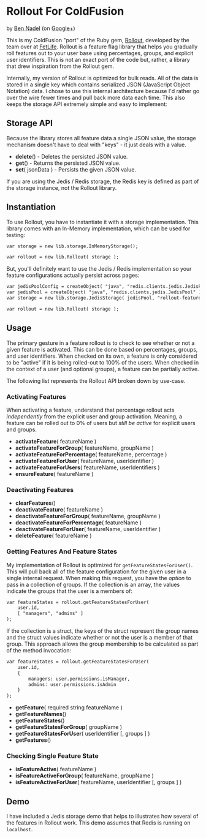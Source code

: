 
# Rollout For ColdFusion

by [Ben Nadel][bennadel] (on [Google+][googleplus])

This is my ColdFusion "port" of the Ruby gem, [Rollout][rollout], developed by the team 
over at [FetLife][fetlife]. Rollout is a feature flag library that helps you gradually roll 
features out to your user base using percentages, groups, and explicit user identifiers.
This is not an exact port of the code but, rather, a library that drew inspiration from
the Rollout gem.

Internally, my version of Rollout is optimized for bulk reads. All of the data is stored
in a single key which contains serialized JSON (JavaScript Object Notation) data. I chose
to use this internal architecture because I'd rather go over the wire fewer times and 
pull back more data each time. This also keeps the storage API extremely simple and easy
to implement:

## Storage API

Because the library stores all feature data a single JSON value, the storage mechanism
doesn't have to deal with "keys" - it just deals with a value.

* __delete__() - Deletes the persisted JSON value.
* __get__() - Returns the persisted JSON value.
* __set__( jsonData ) - Persists the given JSON value.

If you are using the Jedis / Redis storage, the Redis key is defined as part of the storage
instance, not the Rollout library.

## Instantiation

To use Rollout, you have to instantiate it with a storage implementation. This library 
comes with an In-Memory implementation, which can be used for testing:

```cfc
var storage = new lib.storage.InMemoryStorage();

var rollout = new lib.Rollout( storage );
```

But, you'll definitely want to use the Jedis / Redis implementation so your feature 
configurations actually persist across pages:

```cfc
var jedisPoolConfig = createObject( "java", "redis.clients.jedis.JedisPoolConfig" ).init();
var jedisPool = createObject( "java", "redis.clients.jedis.JedisPool" ).init( jedisPoolConfig, javaCast( "string", "localhost" ) );
var storage = new lib.storage.JedisStorage( jedisPool, "rollout-features" );

var rollout = new lib.Rollout( storage );
```

## Usage

The primary gesture in a feature rollout is to check to see whether or not a given feature 
is activated. This can be done based on percentages, groups, and user identifiers. When 
checked on its own, a feature is only considered to be "active" if it is being rolled-out
to 100% of the users. When checked in the context of a user (and optional groups), a feature
can be partially active.

The following list represents the Rollout API broken down by use-case.

### Activating Features

When activating a feature, understand that percentage rollout acts _independently_ from the
explicit user and group activation. Meaning, a feature can be rolled out to 0% of users but
_still be active_ for explicit users and groups.

* __activateFeature__( featureName )
* __activateFeatureForGroup__( featureName, groupName )
* __activateFeatureForPercentage__( featureName, percentage )
* __activateFeatureForUser__( featureName, userIdentifier )
* __activateFeatureForUsers__( featureName, userIdentifiers )
* __ensureFeature__( featureName )

### Deactivating Features

* __clearFeatures__()
* __deactivateFeature__( featureName )
* __deactivateFeatureForGroup__( featureName, groupName )
* __deactivateFeatureForPercentage__( featureName )
* __deactivateFeatureForUser__( featureName, userIdentifier )
* __deleteFeature__( featureName )

### Getting Features And Feature States

My implementation of Rollout is optimized for `getFeatureStatesForUser()`. This will pull
back all of the feature configuration for the given user in a single internal request. When
making this request, you have the _option_ to pass in a collection of groups. If the collection
is an array, the values indicate the groups that the user is a members of:

```cfc
var featureStates = rollout.getFeatureStatesForUser(
	user.id,
	[ "managers", "admins" ]
);
```

If the collection is a struct, the keys of the struct represent the group names and the 
struct values indicate whether or not the user is a member of that group. This approach allows
the group membership to be calculated as part of the method invocation:

```cfc
var featureStates = rollout.getFeatureStatesForUser(
	user.id,
	{
		managers: user.permissions.isManager,
		admins: user.permissions.isAdmin
	}
);
```

* __getFeature__( required string featureName )
* __getFeatureNames__()
* __getFeatureStates__()
* __getFeatureStatesForGroup__( groupName )
* __getFeatureStatesForUser__( userIdentifier [, groups ] )
* __getFeatures__()

### Checking Single Feature State

* __isFeatureActive__( featureName )
* __isFeatureActiveForGroup__( featureName, groupName )
* __isFeatureActiveForUser__( featureName, userIdentifier [, groups ] )

## Demo

I have included a Jedis storage demo that helps to illustrates how several of the features
in Rollout work. This demo assumes that Redis is running on `localhost`.


[bennadel]: http://www.bennadel.com
[googleplus]: https://plus.google.com/108976367067760160494?rel=author
[rollout]: https://github.com/fetlife/rollout
[fetlife]: https://github.com/fetlife